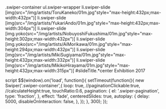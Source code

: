 .swiper-container
  ul.swiper-wrapper
    li.swiper-slide
      [img(src="/img/artists/ToruKaneko/01m.jpg"style="max-height:432px;max-width:432px")]
    li.swiper-slide
      [img(src="/img/artists/YukariAndo/01m.jpg"style="max-height:432px;max-width:304px")]
    li.swiper-slide
      [img.yoko(src="/img/artists/NobuyoshiFukushima/01m.jpg"style="max-height:302px;max-width:432px")]
    li.swiper-slide
      [img.yoko(src="/img/artists/AiMorikawa/01m.jpg"style="max-height:294px;max-width:432px")]
    li.swiper-slide
      [img(src="/img/artists/MikiSugiyama/01m.jpg"style="max-height:432px;max-width:332px")]
    li.swiper-slide
      [img(src="/img/artists/MikikoHirayama/01m.jpg"style="max-height:432px;max-width:315px")]
#slideTitle.*center Exhibition 2017


script
  $$(window).on('load', function(){
    setTimeout(function(){
      new Swiper('.swiper-container',{
        loop: true,
        //paginationClickable:true,
        //calculateHeight:true,
        touchRatio:0.6,
        pagination: {
          el: '.swiper-pagination',
          type: 'fraction',
        },
        effect: 'fade',
        centeredSlides: true,
        autoplay: {
          delay: 5000,
          disableOnInteraction: false,
        },
      });
    }, 300);
  });

